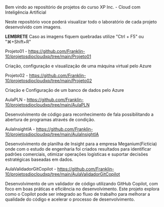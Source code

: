 Bem vindo ao repositório de projetos do curso XP Inc. - Cloud com Inteligência Artificial

Neste repositório voce poderá visualizar todo o laboratório de cada projeto desenvolvido com imagens.

**LEMBRETE**
Caso as imagens fiquem quebradas utilize "Ctrl + F5" ou "⌘+Shift+R"


Projeto01 - https://github.com/Franklin-10/projetosdiocloudxp/tree/main/Projeto01

  Criação, configuração e visualização de uma máquina virtual pelo Azure
  
Projeto02 - https://github.com/Franklin-10/projetosdiocloudxp/tree/main/Projeto02

  Criação e Configuração de um banco de dados pelo Azure
  
AulaPLN - https://github.com/Franklin-10/projetosdiocloudxp/tree/main/AulaPLN

  Desenvolvimento de código para reconhecimento de fala possibilitando a abertura de programas através de condição.
  
AulaInsightIA - https://github.com/Franklin-10/projetosdiocloudxp/tree/main/AulaInsightIA

  Desenvolvimento de planilha de Insight para a empresa Meganium(Ficticia) onde com o estudo de engenharia foi criados resultados para identificar padrões comerciais, otimizar operações logísticas e suportar decisões estratégicas baseadas em dados.
  
AulaValidadorGitCopilot - https://github.com/Franklin-10/projetosdiocloudxp/tree/main/AulaValidadorGitCopilot  

  Desenvolvimento de um validador de código utilizando GitHub Copilot, com foco em boas práticas e eficiência no desenvolvimento. Este projeto explora como o Copilot pode ser integrado ao fluxo de trabalho para melhorar a qualidade do código e acelerar o processo de desenvolvimento.
